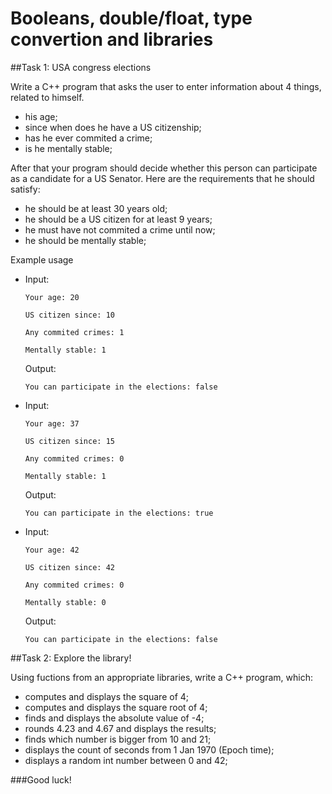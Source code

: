 Booleans, double/float, type convertion and libraries
=====================

##Task 1: USA congress elections

Write a C++ program that asks the user to enter information about 4 things, related to himself.
* his age;
* since when does he have a US citizenship;
* has he ever commited a crime;
* is he mentally stable;

After that your program should decide whether this person can participate as a candidate for a US Senator.
Here are the requirements that he should satisfy:
* he should be at least 30 years old;
* he should be a US citizen for at least 9 years;
* he must have not commited a crime until now;
* he should be mentally stable;

Example usage
 * Input:
	```
	Your age: 20

	US citizen since: 10

	Any commited crimes: 1 

	Mentally stable: 1
	```

	Output:
	```
	You can participate in the elections: false
	```
 * Input:
	```
	Your age: 37

	US citizen since: 15

	Any commited crimes: 0 

	Mentally stable: 1
	```

	Output:
	```
	You can participate in the elections: true
	```
 * Input:
	```
	Your age: 42

	US citizen since: 42

	Any commited crimes: 0 

	Mentally stable: 0
	```

	Output:
	```
	You can participate in the elections: false
	```
	
##Task 2: Explore the library!

Using fuctions from an appropriate libraries, write a C++ program, which:
 * computes and displays the square of 4;
 * computes and displays the square root of 4;
 * finds and displays the absolute value of -4;
 * rounds 4.23 and 4.67 and displays the results;
 * finds which number is bigger from 10 and 21;
 * displays the count of seconds from 1 Jan 1970 (Epoch time);
 * displays a random int number between 0 and 42;
 
###Good luck!
